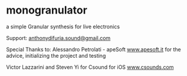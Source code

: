 # monogranulator
a simple Granular synthesis for live electronics

Support: anthonydifuria.sound@gmail.com

Special Thanks to:
Alessandro Petrolati - apeSoft
www.apesoft.it
for the advice, initializing the project and testing

Victor Lazzarini and Steven Yi for Csound for iOS
www.csounds.com
